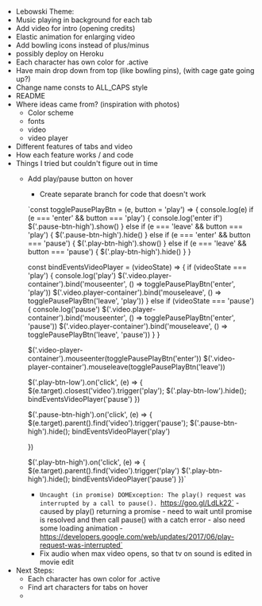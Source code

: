 - Lebowski Theme:
 - Music playing in background for each tab
 - Add video for intro (opening credits)
 - Elastic animation for enlarging video
 - Add bowling icons instead of plus/minus
 - possibly deploy on Heroku
 - Each character has own color for .active
 - Have main drop down from top (like bowling pins), (with cage gate going up?)
 - Change name consts to ALL_CAPS style
 - README
  - Where ideas came from? (inspiration with photos)
    - Color scheme
    - fonts
    - video
    - video player
  - Different features of tabs and video
  - How each feature works / and code
  - Things I tried but couldn't figure out in time
    - Add play/pause button on hover
      - Create separate branch for code that doesn't work

      `const togglePausePlayBtn = (e, button = 'play') => {
        console.log(e)
        if (e === 'enter' && button === 'play') {
          console.log('enter if')
          $('.pause-btn-high').show()
        } else if (e === 'leave' && button === 'play') {
          $('.pause-btn-high').hide()
        } else  if (e === 'enter' && button === 'pause') {
          $('.play-btn-high').show()
        } else  if (e === 'leave' && button === 'pause') {
          $('.play-btn-high').hide()
        }
      }

      const bindEventsVideoPlayer = (videoState) => {
        if (videoState === 'play') {
          console.log('play')
          $('.video.player-container').bind('mouseenter', () => togglePausePlayBtn('enter', 'play'))
          $('.video.player-container').bind('mouseleave', () => togglePausePlayBtn('leave', 'play'))
        } else if (videoState === 'pause') {
          console.log('pause')
          $('.video.player-container').bind('mouseenter', () => togglePausePlayBtn('enter', 'pause'))
          $('.video.player-container').bind('mouseleave', () => togglePausePlayBtn('leave', 'pause'))
        }
      }

      $('.video-player-container').mouseenter(togglePausePlayBtn('enter'))
      $('.video-player-container').mouseleave(togglePausePlayBtn('leave'))

      $('.play-btn-low').on('click', (e) => {
        $(e.target).closest('video').trigger('play');
        $('.play-btn-low').hide();
        bindEventsVideoPlayer('pause')
      })

      $('.pause-btn-high').on('click', (e) => {
        $(e.target).parent().find('video').trigger('pause');
        $('.pause-btn-high').hide();
        bindEventsVideoPlayer('play')

      })

      $('.play-btn-high').on('click', (e) => {
        $(e.target).parent().find('video').trigger('play')
        $('.play-btn-high').hide();
        bindEventsVideoPlayer('pause')
      })`

      - `Uncaught (in promise) DOMException: The play() request was interrupted by a call to pause(). `https://goo.gl/LdLk22` - caused by play() returning a promise - need to wait until promise is resolved and then call pause() with a catch error - also need some loading animation - https://developers.google.com/web/updates/2017/06/play-request-was-interrupted`
      - Fix audio when max video opens, so that tv on sound is edited in movie edit
  - Next Steps:
    - Each character has own color for .active
    - Find art characters for tabs on hover
    -
